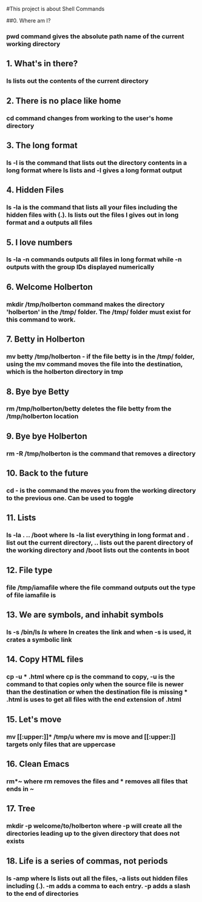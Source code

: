 #This project is about Shell Commands

##0. Where am I?
### pwd command gives the absolute path name of the current working directory

## 1. What's in there?
### ls lists out the contents of the current directory

## 2. There is no place like home
### cd command changes from working to the user's home directory

## 3. The long format
### ls -l is the command that lists out the directory contents in a long format where ls lists and -l gives a long format output

## 4. Hidden Files
### ls -la is the command that lists all your files including the hidden files with (.). ls lists out the files l gives out in long format and a outputs all files

## 5. I love numbers
### ls -la -n commands outputs all files in long format while -n outputs with the group IDs displayed numerically

## 6. Welcome Holberton
### mkdir /tmp/holberton command makes the directory 'holberton' in the /tmp/ folder. The /tmp/ folder must exist for this command to work.

## 7. Betty in Holberton
### mv betty /tmp/holberton - if the file betty is in the /tmp/ folder, using the mv command moves the file into the destination, which is the holberton directory in tmp

## 8. Bye bye Betty
### rm /tmp/holberton/betty deletes the file betty from the /tmp/holberton location

## 9. Bye bye Holberton
### rm -R /tmp/holberton is the command that removes a directory

## 10. Back to the future
### cd - is the command the moves you from the working directory to the previous one. Can be used to toggle

## 11. Lists
### ls -la . .. /boot where ls -la list everything in long format and . list out the current directory, .. lists out the parent directory of the working directory and /boot lists out the contents in boot

## 12. File type
### file /tmp/iamafile where the file command outputs out the type of file iamafile is

## 13. We are symbols, and inhabit symbols
### ls -s /bin/ls _ls_ where ln creates the link and when -s is used, it crates a symbolic link

## 14. Copy HTML files
### cp -u * .html where cp is the command to copy, -u is the command to that copies only when the source file is newer than the destination or when the destination file is missing * .html is uses to get all files with the end extension of .html

## 15. Let's move
### mv [[:upper:]]* /tmp/u where mv is move and [[:upper:]] targets only files that are uppercase

## 16. Clean Emacs
### rm*~  where rm removes the files and * removes all files that ends in ~

## 17. Tree
### mkdir -p welcome/to/holberton where -p will create all the directories leading up to the given directory that does not exists

## 18. Life is a series of commas, not periods
### ls -amp where ls lists out all the files, -a lists out hidden files including (.). -m adds a comma to each entry. -p adds a slash to the end of directories